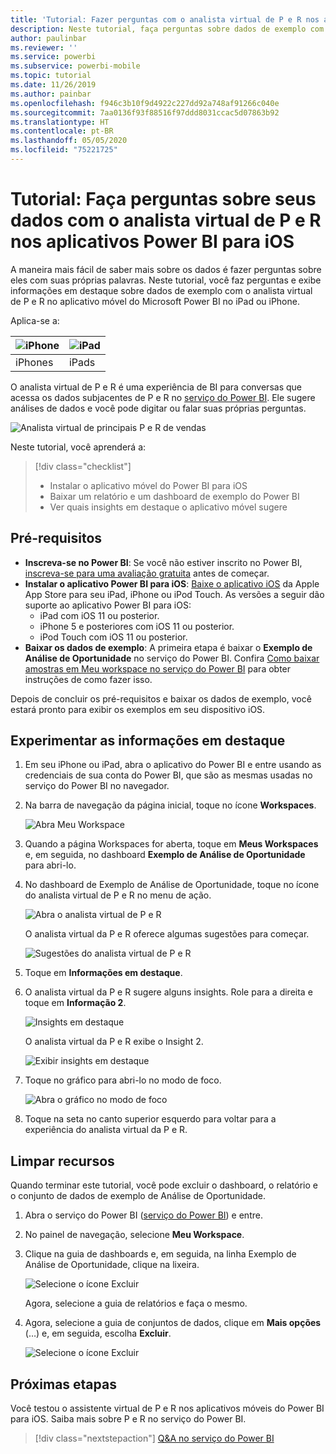 ```yaml
---
title: 'Tutorial: Fazer perguntas com o analista virtual de P e R nos aplicativos iOS'
description: Neste tutorial, faça perguntas sobre dados de exemplo com suas próprias palavras com o analista virtual da P e R no aplicativo móvel do Power BI em seu dispositivo iOS.
author: paulinbar
ms.reviewer: ''
ms.service: powerbi
ms.subservice: powerbi-mobile
ms.topic: tutorial
ms.date: 11/26/2019
ms.author: painbar
ms.openlocfilehash: f946c3b10f9d4922c227dd92a748af91266c040e
ms.sourcegitcommit: 7aa0136f93f88516f97ddd8031ccac5d07863b92
ms.translationtype: HT
ms.contentlocale: pt-BR
ms.lasthandoff: 05/05/2020
ms.locfileid: "75221725"
---
```

# <a name="tutorial-ask-questions-about-your-data-with-the-qa-virtual-analyst-in-the-power-bi-ios-apps"></a>Tutorial: Faça perguntas sobre seus dados com o analista virtual de P e R nos aplicativos Power BI para iOS

A maneira mais fácil de saber mais sobre os dados é fazer perguntas sobre eles com suas próprias palavras. Neste tutorial, você faz perguntas e exibe informações em destaque sobre dados de exemplo com o analista virtual de P e R no aplicativo móvel do Microsoft Power BI no iPad ou iPhone. 

Aplica-se a:

| ![iPhone](./media/tutorial-mobile-apps-ios-qna/iphone-logo-50-px.png) | ![iPad](./media/tutorial-mobile-apps-ios-qna/ipad-logo-50-px.png) |
|:--- |:--- |
| iPhones |iPads |

O analista virtual de P e R é uma experiência de BI para conversas que acessa os dados subjacentes de P e R no [serviço do Power BI](https://powerbi.com). Ele sugere análises de dados e você pode digitar ou falar suas próprias perguntas.

![Analista virtual de principais P e R de vendas](./media/tutorial-mobile-apps-ios-qna/power-bi-ios-q-n-a-top-sale-intro.png)

Neste tutorial, você aprenderá a:

> [!div class="checklist"]
> * Instalar o aplicativo móvel do Power BI para iOS
> * Baixar um relatório e um dashboard de exemplo do Power BI
> * Ver quais insights em destaque o aplicativo móvel sugere

## <a name="prerequisites"></a>Pré-requisitos

* **Inscreva-se no Power BI**: Se você não estiver inscrito no Power BI, [inscreva-se para uma avaliação gratuita](https://app.powerbi.com/signupredirect?pbi_source=web) antes de começar.
* **Instalar o aplicativo Power BI para iOS**: [Baixe o aplicativo iOS](https://apps.apple.com/app/microsoft-power-bi/id929738808) da Apple App Store para seu iPad, iPhone ou iPod Touch. As versões a seguir dão suporte ao aplicativo Power BI para iOS:
  * iPad com iOS 11 ou posterior.
  * iPhone 5 e posteriores com iOS 11 ou posterior. 
  * iPod Touch com iOS 11 ou posterior.
* **Baixar os dados de exemplo**: A primeira etapa é baixar o **Exemplo de Análise de Oportunidade** no serviço do Power BI. Confira [Como baixar amostras em Meu workspace no serviço do Power BI](./mobile-apps-download-samples.md) para obter instruções de como fazer isso.


Depois de concluir os pré-requisitos e baixar os dados de exemplo, você estará pronto para exibir os exemplos em seu dispositivo iOS.

## <a name="try-featured-insights"></a>Experimentar as informações em destaque
1. Em seu iPhone ou iPad, abra o aplicativo do Power BI e entre usando as credenciais de sua conta do Power BI, que são as mesmas usadas no serviço do Power BI no navegador.

2. Na barra de navegação da página inicial, toque no ícone **Workspaces**.

    ![Abra Meu Workspace](./media/tutorial-mobile-apps-ios-qna/power-bi-qna-open-myworkspace.png)

3. Quando a página Workspaces for aberta, toque em **Meus Workspaces** e, em seguida, no dashboard **Exemplo de Análise de Oportunidade** para abri-lo.


3. No dashboard de Exemplo de Análise de Oportunidade, toque no ícone do analista virtual de P e R no menu de ação.

    ![Abra o analista virtual de P e R](./media/tutorial-mobile-apps-ios-qna/power-bi-qna-open-qna.png)

    O analista virtual da P e R oferece algumas sugestões para começar.

    ![Sugestões do analista virtual de P e R](./media/tutorial-mobile-apps-ios-qna/power-bi-qna-suggestions.png)

3. Toque em **Informações em destaque**.

4. O analista virtual da P e R sugere alguns insights. Role para a direita e toque em **Informação 2**.

    ![Insights em destaque](./media/tutorial-mobile-apps-ios-qna/power-bi-ios-qna-suggest-insight-2.png)

   O analista virtual da P e R exibe o Insight 2.

    ![Exibir insights em destaque](./media/tutorial-mobile-apps-ios-qna/power-bi-ios-qna-show-insight-2.png)

5. Toque no gráfico para abri-lo no modo de foco.

    ![Abra o gráfico no modo de foco](./media/tutorial-mobile-apps-ios-qna/power-bi-ios-qna-open-insight-2.png)

6. Toque na seta no canto superior esquerdo para voltar para a experiência do analista virtual da P e R.

## <a name="clean-up-resources"></a>Limpar recursos

Quando terminar este tutorial, você pode excluir o dashboard, o relatório e o conjunto de dados de exemplo de Análise de Oportunidade.

1. Abra o serviço do Power BI ([serviço do Power BI](https://app.powerbi.com)) e entre.

2. No painel de navegação, selecione **Meu Workspace**.

3. Clique na guia de dashboards e, em seguida, na linha Exemplo de Análise de Oportunidade, clique na lixeira.

    ![Selecione o ícone Excluir](./media/tutorial-mobile-apps-ios-qna/power-bi-tutorial-mobile-apps-ios-qna-delete-opportunity-analysis-sample.png)

    Agora, selecione a guia de relatórios e faça o mesmo.

4. Agora, selecione a guia de conjuntos de dados, clique em **Mais opções** (…) e, em seguida, escolha **Excluir**.

    ![Selecione o ícone Excluir](./media/tutorial-mobile-apps-ios-qna/power-bi-tutorial-mobile-apps-ios-qna-delete-opportunity-analysis-sample-datasets.png)

## <a name="next-steps"></a>Próximas etapas

Você testou o assistente virtual de P e R nos aplicativos móveis do Power BI para iOS. Saiba mais sobre P e R no serviço do Power BI.
> [!div class="nextstepaction"]
> [Q&A no serviço do Power BI](../end-user-q-and-a.md)